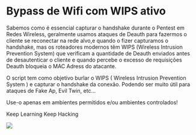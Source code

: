 # Bypass de Wifi com WIPS ativo

Sabemos como é essencial capturar o handshake durante o Pentest em Redes Wireless, geralmente usamos ataques de Deauth para fazermos o cliente se reconectar na rede alvo,e quando o fizer capturamos o handshake, mas os roteadores modernos têm WIPS (Wireless Intrusion Prevention System) que verificam a quantidade de Deauth enviados antes de desautenticar o cliente e quando percebe o excesso de requisições Deauth bloqueia o MAC Adress do atacante.

O script tem como objetivo burlar o WIPS ( Wireless Intrusion Prevention System ) e capturar o handshake da conexão. Podendo ser muito útil para ataques de Fake Ap, Evil Twin, etc...

Use-o apenas em ambientes permitidos e/ou ambientes controlados!

Keep Learning
Keep Hacking

<a href="https://www.buymeacoffee.com/elizeudasdores"><img src="https://img.buymeacoffee.com/button-api/?text=Buy me a coffee&emoji=&slug=elizeudasdores&button_colour=FF5F5F&font_colour=ffffff&font_family=Cookie&outline_colour=000000&coffee_colour=FFDD00" /></a>
